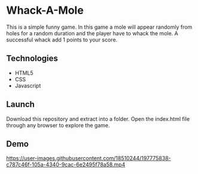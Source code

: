 # Whack-A-Mole
This is a simple funny game. In this game a mole will appear randomly from holes for a random duration and the player have to whack the mole. A successful whack add 1 points to your score.
<br>
 
  ## Technologies
 <ul>
  <li>HTML5</li>
  <li>CSS</li>
  <li>Javascript</li>
 </ul>
 
  ## Launch
 Download this repository and extract into a folder. Open the index.html file through any browser to explore the game.<br>
 
 ## Demo


https://user-images.githubusercontent.com/18510244/197775838-c787c46f-105a-4340-9cac-6e2495f78a58.mp4

